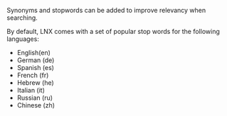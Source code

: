 Synonyms and stopwords can be added to improve relevancy when searching.

By default, LNX comes with a set of popular stop words for the following languages:
- English(en) 
- German (de)
- Spanish (es)
- French (fr)
- Hebrew (he)
- Italian (it)
- Russian (ru)
- Chinese (zh)

